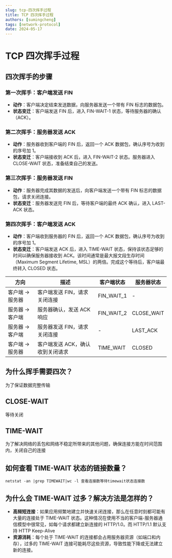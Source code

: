 ```yaml
---
slug: tcp-四次挥手过程
title: TCP 四次挥手过程
authors: [sumingcheng]
tags: [network-protocol]
date: 2024-05-17
---
```


# TCP 四次挥手过程

## 四次挥手的步骤

### 第一次挥手：客户端发送 FIN

- **动作**：客户端决定结束发送数据，向服务器发送一个带有 FIN 标志的数据包。
- **状态变迁**：客户端发送 FIN 后，进入 FIN-WAIT-1 状态，等待服务器的确认（ACK）。

### 第二次挥手：服务器发送 ACK

- **动作**：服务器收到客户端的 FIN 后，返回一个 ACK 数据包，确认序号为收到的序号加 1。
- **状态变迁**：客户端接收到 ACK 后，进入 FIN-WAIT-2 状态。服务器进入 CLOSE-WAIT 状态，准备结束自己的发送。

### 第三次挥手：服务器发送 FIN

- **动作**：服务器完成其数据的发送后，向客户端发送一个带有 FIN 标志的数据包，请求关闭连接。
- **状态变迁**：服务器发送完 FIN 后，等待客户端的最终 ACK 确认，进入 LAST-ACK 状态。

### 第四次挥手：客户端发送 ACK

- **动作**：客户端收到服务器的 FIN 后，返回一个 ACK 数据包，确认序号为收到的序号加 1。
- **状态变迁**：客户端发送 ACK 后，进入 TIME-WAIT 状态，保持该状态足够的时间以确保服务器接收到 ACK。该时间通常是最大报文段生存时间（Maximum Segment Lifetime, MSL）的两倍。完成这个等待后，客户端最终转入 CLOSED 状态。

| 方向             | 描述                             | 客户端状态 | 服务器状态 |
| ---------------- | -------------------------------- | ---------- | ---------- |
| 客户端 -> 服务器 | 客户端发送 FIN，请求关闭连接     | FIN_WAIT_1 | -          |
| 服务器 -> 客户端 | 服务器确认，发送 ACK 响应        | FIN_WAIT_2 | CLOSE_WAIT |
| 服务器 -> 客户端 | 服务器发送 FIN，请求关闭连接     | -          | LAST_ACK   |
| 客户端 -> 服务器 | 客户端发送 ACK，确认收到关闭请求 | TIME_WAIT  | CLOSED     |

## 为什么挥手需要四次？

为了保证数据完整传输

## CLOSE-WAIT

等待关闭

## TIME-WAIT

为了解决网络的丢包和网络不稳定所带来的其他问题，确保连接方能在时间范围内，关闭自己的连接

## 如何查看 TIME-WAIT 状态的链接数量？

```
netstat -an |grep TIMEWAIT|wc -l 查看连接数等待timewait状态连接数
```

## 为什么会 TIME-WAIT 过多？解决方法是怎样的？

- **高频短连接**：如果应用频繁地建立并快速关闭连接，那么在任意时刻都可能有大量的连接处于 TIME-WAIT 状态。这种情况在使用不当的客户端-服务器通信模型中很常见，如每个请求都建立新连接的 HTTP/1.0。而 HTTP/1.1 默认支持 HTTP Keep-Alive
- **资源消耗**：每个处于 TIME-WAIT 的连接都会占用服务器资源（如端口和内存），过多的 TIME-WAIT 连接可能耗尽这些资源，导致性能下降或无法建立新的连接。
